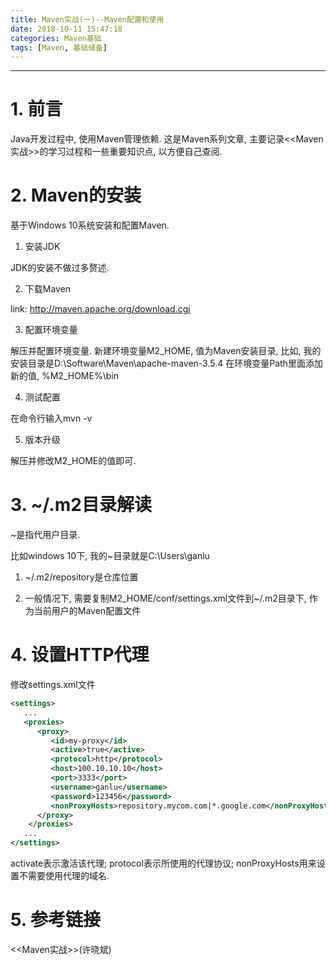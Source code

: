 ```yaml
---
title: Maven实战(一)--Maven配置和使用
date: 2018-10-11 15:47:18
categories: Maven基础
tags: [Maven, 基础储备]
---
```


----

<!-- more -->

# 1. 前言

Java开发过程中, 使用Maven管理依赖. 这是Maven系列文章, 主要记录<<Maven实战>>的学习过程和一些重要知识点, 以方便自己查阅.

# 2. Maven的安装

基于Windows 10系统安装和配置Maven.

1. 安装JDK

JDK的安装不做过多赘述.

2. 下载Maven

link: http://maven.apache.org/download.cgi

3. 配置环境变量

解压并配置环境变量.
新建环境变量M2_HOME, 值为Maven安装目录, 比如, 我的安装目录是D:\Software\Maven\apache-maven-3.5.4
在环境变量Path里面添加新的值, %M2_HOME%\bin

4. 测试配置

在命令行输入mvn -v

5. 版本升级

解压并修改M2_HOME的值即可.

# 3. ~/.m2目录解读

~是指代用户目录.

比如windows 10下, 我的~目录就是C:\Users\ganlu

1. ~/.m2/repository是仓库位置

2. 一般情况下, 需要复制M2_HOME/conf/settings.xml文件到~/.m2目录下, 作为当前用户的Maven配置文件

# 4. 设置HTTP代理

修改settings.xml文件

```XML
<settings>
   ...
   <proxies>
      <proxy>
         <id>my-proxy</id>
         <active>true</active>
         <protocol>http</protocol>
         <host>100.10.10.10</host>
         <port>3333</port>
         <username>ganlu</username>
         <password>123456</password>
         <nonProxyHosts>repository.mycom.com|*.google.com</nonProxyHosts>
      </proxy>
    </proxies>
   ...
</settings>
```

activate表示激活该代理;
protocol表示所使用的代理协议;
nonProxyHosts用来设置不需要使用代理的域名.

# 5. 参考链接

<<Maven实战>>(许晓斌)